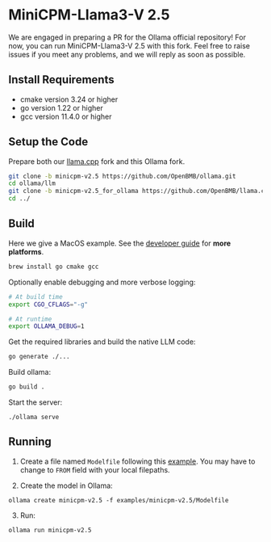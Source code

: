 # MiniCPM-Llama3-V 2.5

We are engaged in preparing a PR for the Ollama official repository! For now, you can run MiniCPM-Llama3-V 2.5 with this fork.
Feel free to raise issues if you meet any problems, and we will reply as soon as possible.

## Install Requirements

- cmake version 3.24 or higher
- go version 1.22 or higher
- gcc version 11.4.0 or higher

## Setup the Code

Prepare both our [llama.cpp](https://github.com/OpenBMB/llama.cpp.git) fork and this Ollama fork.

```bash
git clone -b minicpm-v2.5 https://github.com/OpenBMB/ollama.git
cd ollama/llm
git clone -b minicpm-v2.5_for_ollama https://github.com/OpenBMB/llama.cpp.git
cd ../
```

## Build

Here we give a MacOS example. See the [developer guide](https://github.com/ollama/ollama/blob/main/docs/development.md) for **more platforms**.

```bash
brew install go cmake gcc
```

Optionally enable debugging and more verbose logging:

```bash
# At build time
export CGO_CFLAGS="-g"

# At runtime
export OLLAMA_DEBUG=1
```

Get the required libraries and build the native LLM code:

```bash
go generate ./...
```

Build ollama:

```bash
go build .
```

Start the server:

```
./ollama serve
```

## Running 

1. Create a file named `Modelfile` following this [example](Modelfile). You may have to change to `FROM` field with your local filepaths.

2. Create the model in Ollama:

```
ollama create minicpm-v2.5 -f examples/minicpm-v2.5/Modelfile
```

3. Run:

```
ollama run minicpm-v2.5
```

